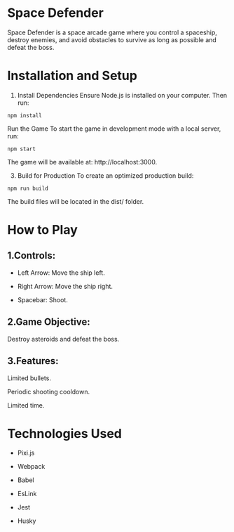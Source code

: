 # Space Defender
Space Defender is a space arcade game where you control a spaceship, destroy enemies, and avoid obstacles to survive as long as possible and defeat the boss.
# Installation and Setup
1. Install Dependencies
Ensure Node.js is installed on your computer. Then run:

``` npm install ```

Run the Game
To start the game in development mode with a local server, run:

  ``` npm start ```
  
The game will be available at: http://localhost:3000.

3. Build for Production
To create an optimized production build:

 ``` npm run build ```
 
The build files will be located in the dist/ folder.
#  How to Play
## 1.Controls:

- Left Arrow: Move the ship left.

- Right Arrow: Move the ship right.

- Spacebar: Shoot.

## 2.Game Objective:

Destroy asteroids and defeat the boss.

## 3.Features:
Limited bullets.

Periodic shooting cooldown.

Limited time.

# Technologies Used

- Pixi.js

- Webpack

- Babel

- EsLink

- Jest

- Husky
